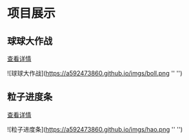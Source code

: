 # 项目展示
## 球球大作战
[查看详情](https://a592473860.github.io/shit/index.html " ")

![球球大作战](https://a592473860.github.io/imgs/boll.png  '' '')

## 粒子进度条
[查看详情](https://a592473860.github.io/niubi/index.html " ")

![粒子进度条](https://a592473860.github.io/imgs/hao.png  '' '')
